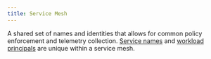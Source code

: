 ```yaml
---
title: Service Mesh
---
```

A shared set of names and identities that allows for common policy enforcement and telemetry collection.
[Service names](#service-name) and [workload principals](#workload-principal) are unique within a service mesh.
